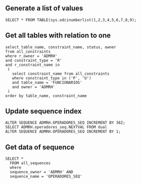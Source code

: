 ## Generate a list of values

```SELECT * FROM TABLE(sys.odcinumberlist(1,2,3,4,5,6,7,8,9);```


## Get all tables with relation to one

```
select table_name, constraint_name, status, owner
from all_constraints
where r_owner = 'ADMRH'
and constraint_type = 'R'
and r_constraint_name in
 (
   select constraint_name from all_constraints
   where constraint_type in ('P', 'U')
   and table_name = 'FUNCIONARIOS'
   and owner = 'ADMRH'
 )
order by table_name, constraint_name
```
## Update sequence index

```
ALTER SEQUENCE ADMRH.OPERADORES_SEQ INCREMENT BY 362;
SELECT ADMRH.operadores_seq.NEXTVAL FROM dual
ALTER SEQUENCE ADMRH.OPERADORES_SEQ INCREMENT BY 1;
```

## Get data of sequence

```
SELECT *
  FROM all_sequences 
  where 
  sequence_owner = 'ADMRH' AND
  sequence_name = 'OPERADORES_SEQ'
```
